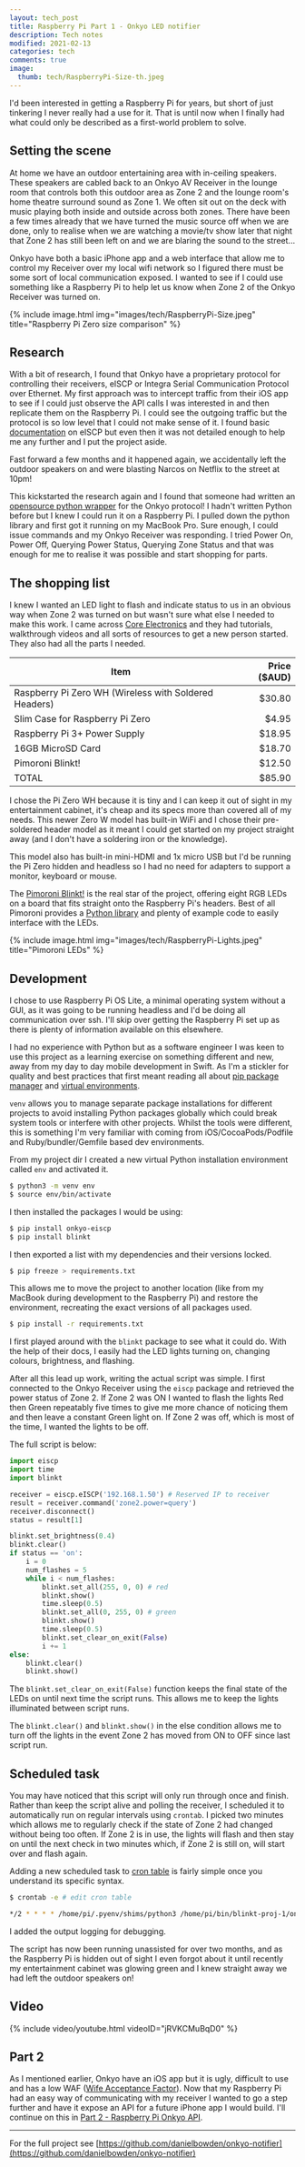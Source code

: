 ```yaml
---
layout: tech_post
title: Raspberry Pi Part 1 - Onkyo LED notifier
description: Tech notes
modified: 2021-02-13
categories: tech
comments: true
image:
  thumb: tech/RaspberryPi-Size-th.jpeg
---
```


I'd been interested in getting a Raspberry Pi for years, but short of just tinkering I never really had a use for it. That is until now when I finally had what could only be described as a first-world problem to solve.

## Setting the scene
At home we have an outdoor entertaining area with in-ceiling speakers. These speakers are cabled back to an Onkyo AV Receiver in the lounge room that controls both this outdoor area as Zone 2 and the lounge room's home theatre surround sound as Zone 1. We often sit out on the deck with music playing both inside and outside across both zones. There have been a few times already that we have turned the music source off when we are done, only to realise when we are watching a movie/tv show later that night that Zone 2 has still been left on and we are blaring the sound to the street...

Onkyo have both a basic iPhone app and a web interface that allow me to control my Receiver over my local wifi network so I figured there must be some sort of local communication exposed. I wanted to see if I could use something like a Raspberry Pi to help let us know when Zone 2 of the Onkyo Receiver was turned on.

{% include image.html img="images/tech/RaspberryPi-Size.jpeg" title="Raspberry Pi Zero size comparison" %}

## Research
With a bit of research, I found that Onkyo have a proprietary protocol for controlling their receivers, eISCP or Integra Serial Communication Protocol over Ethernet. My first approach was to intercept traffic from their iOS app to see if I could just observe the API calls I was interested in and then replicate them on the Raspberry Pi. I could see the outgoing traffic but the protocol is so low level that I could not make sense of it. I found basic [documentation](https://www.jp.onkyo.com/audiovisual/installation/pro_amplifire/pca1120/img/OI-MCA1120_PCA1120_Serial_Command_180928.pdf) on eISCP but even then it was not detailed enough to help me any further and I put the project aside.

Fast forward a few months and it happened again, we accidentally left the outdoor speakers on and were blasting Narcos on Netflix to the street at 10pm!

This kickstarted the research again and I found that someone had written an [opensource python wrapper](https://github.com/miracle2k/onkyo-eiscp) for the Onkyo protocol!
I hadn't written Python before but I knew I could run it on a Raspberry Pi. I pulled down the python library and first got it running on my MacBook Pro. Sure enough, I could issue commands and my Onkyo Receiver was responding. I tried Power On, Power Off, Querying Power Status, Querying Zone Status and that was enough for me to realise it was possible and start shopping for parts.

## The shopping list
I knew I wanted an LED light to flash and indicate status to us in an obvious way when Zone 2 was turned on but wasn't sure what else I needed to make this work. I came across [Core Electronics](https://core-electronics.com.au/) and they had tutorials, walkthrough videos and all sorts of resources to get a new person started. They also had all the parts I needed.

| Item | Price ($AUD) |
|------|-------------:|
| Raspberry Pi Zero WH (Wireless with Soldered Headers) | $30.80 |
| Slim Case for Raspberry Pi Zero | $4.95 |
| Raspberry Pi 3+ Power Supply | $18.95|
| 16GB MicroSD Card | $18.70|
| Pimoroni Blinkt! | $12.50|
| TOTAL | $85.90 |

I chose the Pi Zero WH because it is tiny and I can keep it out of sight in my entertainment cabinet, it's cheap and its specs more than covered all of my needs. This newer Zero W model has built-in WiFi and I chose their pre-soldered header model as it meant I could get started on my project straight away (and I don't have a soldering iron or the knowledge).

This model also has built-in mini-HDMI and 1x micro USB but I'd be running the Pi Zero hidden and headless so I had no need for adapters to support a monitor, keyboard or mouse.

The [Pimoroni Blinkt!](https://shop.pimoroni.com/products/blinkt) is the real star of the project, offering eight RGB LEDs on a board that fits straight onto the Raspberry Pi's headers. Best of all Pimoroni provides a [Python library](https://github.com/pimoroni/blinkt) and plenty of example code to easily interface with the LEDs.

{% include image.html img="images/tech/RaspberryPi-Lights.jpeg" title="Pimoroni LEDs" %}

## Development

I chose to use Raspberry Pi OS Lite, a minimal operating system without a GUI, as it was going to be running headless and I'd be doing all communication over ssh.  I'll skip over getting the Raspberry Pi set up as there is plenty of information available on this elsewhere.

I had no experience with Python but as a software engineer I was keen to use this project as a learning exercise on something different and new, away from my day to day mobile development in Swift. As I'm a stickler for quality and best practices that first meant reading all about [pip package manager](https://packaging.python.org/key_projects/#pip) and [virtual environments](https://docs.python.org/3/library/venv.html#module-venv).

`venv` allows you to manage separate package installations for different projects to avoid installing Python packages globally which could break system tools or interfere with other projects. Whilst the tools were different, this is something I'm very familiar with coming from iOS/CocoaPods/Podfile and Ruby/bundler/Gemfile based dev environments.

From my project dir I created a new virtual Python installation environment called `env` and activated it.

```sh
$ python3 -m venv env
$ source env/bin/activate
```

I then installed the packages I would be using:

```sh
$ pip install onkyo-eiscp
$ pip install blinkt
```

I then exported a list with my dependencies and their versions locked.

```sh
$ pip freeze > requirements.txt
```

This allows me to move the project to another location (like from my MacBook during development to the Raspberry Pi) and restore the environment, recreating the exact versions of all packages used.

```sh
$ pip install -r requirements.txt
```

I first played around with the `blinkt` package to see what it could do. With the help of their docs, I easily had the LED lights turning on, changing colours, brightness, and flashing.

After all this lead up work, writing the actual script was simple. I first connected to the Onkyo Receiver using the `eiscp` package and retrieved the power status of Zone 2. If Zone 2 was ON I wanted to flash the lights Red then Green repeatably five times to give me more chance of noticing them and then leave a constant Green light on. If Zone 2 was off, which is most of the time, I wanted the lights to be off.

The full script is below:

```python
import eiscp
import time
import blinkt

receiver = eiscp.eISCP('192.168.1.50') # Reserved IP to receiver
result = receiver.command('zone2.power=query')
receiver.disconnect()
status = result[1]

blinkt.set_brightness(0.4)
blinkt.clear()
if status == 'on':
    i = 0
    num_flashes = 5
    while i < num_flashes:
        blinkt.set_all(255, 0, 0) # red
        blinkt.show()
        time.sleep(0.5)
        blinkt.set_all(0, 255, 0) # green
        blinkt.show()
        time.sleep(0.5)
        blinkt.set_clear_on_exit(False)
        i += 1
else:
    blinkt.clear()
    blinkt.show()
```

The `blinkt.set_clear_on_exit(False)` function keeps the final state of the LEDs on until next time the script runs. This allows me to keep the lights illuminated between script runs.

The `blinkt.clear()` and `blinkt.show()` in the else condition allows me to turn off the lights in the event Zone 2 has moved from ON to OFF since last script run.

## Scheduled task

You may have noticed that this script will only run through once and finish. Rather than keep the script alive and polling the receiver, I scheduled it to automatically run on regular intervals using `crontab`. I picked two minutes which allows me to regularly check if the state of Zone 2 had changed without being too often. If Zone 2 is in use, the lights will flash and then stay on until the next check in two minutes which, if Zone 2 is still on, will start over and flash again.

Adding a new scheduled task to [cron table](https://www.raspberrypi.org/documentation/linux/usage/cron.md) is fairly simple once you understand its specific syntax.

```sh
$ crontab -e # edit cron table

*/2 * * * * /home/pi/.pyenv/shims/python3 /home/pi/bin/blinkt-proj-1/onkyo_zone2_status.py > /home/pi/logs/onkyo_zone2_status.log 2>&1
```

I added the output logging for debugging.

The script has now been running unassisted for over two months, and as the Raspberry Pi is hidden out of sight I even forgot about it until recently my entertainment cabinet was glowing green and I knew straight away we had left the outdoor speakers on!

## Video

{% include video/youtube.html videoID="jRVKCMuBqD0" %}

## Part 2
As I mentioned earlier, Onkyo have an iOS app but it is ugly, difficult to use and has a low WAF ([Wife Acceptance Factor](https://en.wikipedia.org/wiki/Wife_acceptance_factor)). Now that my Raspberry Pi had an easy way of communicating with my receiver I wanted to go a step further and have it expose an API for a future iPhone app I would build. I'll continue on this in [Part 2 - Raspberry Pi Onkyo API](/tech/2021/03/03/raspberry-pi-onkyo-api).

---

For the full project see [https://github.com/danielbowden/onkyo-notifier](https://github.com/danielbowden/onkyo-notifier)
